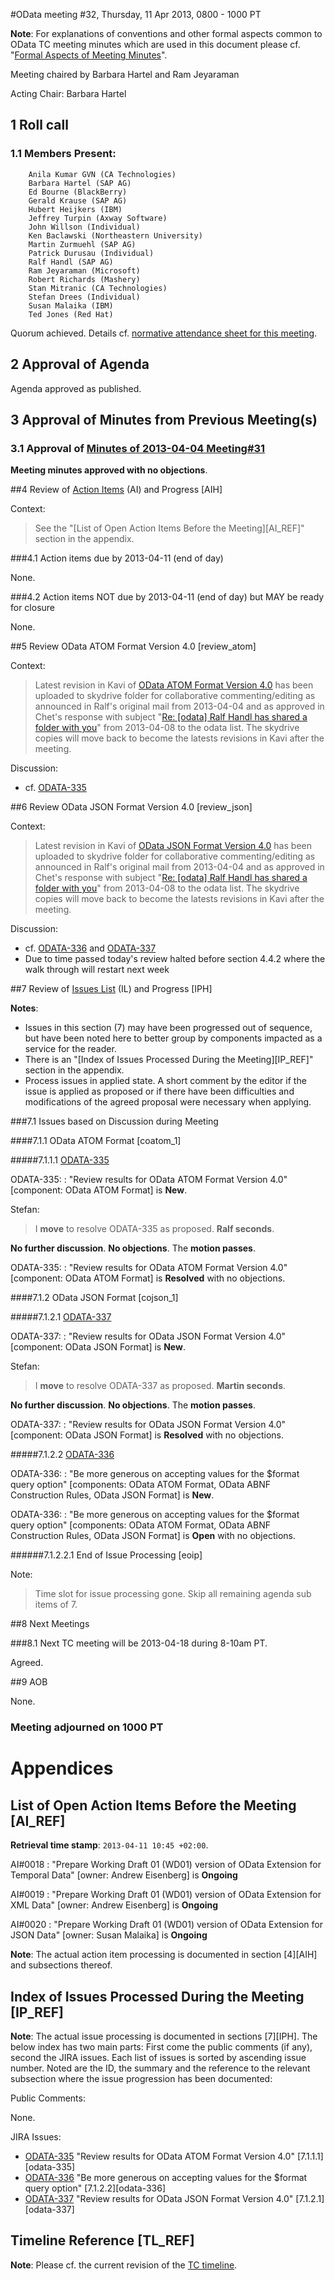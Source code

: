 #OData meeting #32, Thursday, 11 Apr 2013, 0800 - 1000 PT

**Note**: For explanations of conventions and other formal aspects common to OData TC meeting minutes which are used in this document please cf. "[Formal Aspects of Meeting Minutes](https://www.oasis-open.org/committees/download.php/48109/formal-aspects-meeting-minutes-v1.html)".

Meeting chaired by Barbara Hartel and Ram Jeyaraman

Acting Chair: Barbara Hartel

## 1 Roll call

### 1.1 Members Present:

        Anila Kumar GVN (CA Technologies)
        Barbara Hartel (SAP AG)
        Ed Bourne (BlackBerry)
        Gerald Krause (SAP AG)
        Hubert Heijkers (IBM)
        Jeffrey Turpin (Axway Software)
        John Willson (Individual)
        Ken Baclawski (Northeastern University)
        Martin Zurmuehl (SAP AG)
        Patrick Durusau (Individual)
        Ralf Handl (SAP AG)
        Ram Jeyaraman (Microsoft)
        Robert Richards (Mashery)
        Stan Mitranic (CA Technologies)
        Stefan Drees (Individual)
        Susan Malaika (IBM)
        Ted Jones (Red Hat)

Quorum achieved. Details cf. [normative attendance sheet for this meeting](https://www.oasis-open.org/apps/org/workgroup/odata/event.php?event_id=34192).

## 2 Approval of Agenda

Agenda approved as published.

## 3 Approval of Minutes from Previous Meeting(s)

### 3.1 Approval of [Minutes of 2013-04-04 Meeting#31](https://www.oasis-open.org/committees/download.php/48752/odata-meeting-31_on-20130404-minutes.html)

**Meeting minutes approved with no objections**.

##4 Review of [Action Items](https://www.oasis-open.org/apps/org/workgroup/odata/members/action_items.php) (AI) and Progress [AIH]

Context:
> See the "[List of Open Action Items Before the Meeting][AI_REF]" section in the appendix.

###4.1 Action items due by 2013-04-11 (end of day)

None.

###4.2 Action items NOT due by 2013-04-11 (end of day) but MAY be ready for closure

None.

##5 Review OData ATOM Format Version 4.0 [review_atom]

Context:
> Latest revision in Kavi of [OData ATOM Format Version 4.0](https://www.oasis-open.org/committees/download.php/48588/odata-atom-format-v4.0-wd01-2013-03-19.doc) has been uploaded to skydrive folder for collaborative commenting/editing as announced in Ralf's original mail from 2013-04-04 and as approved in Chet's response with subject "[Re: [odata] Ralf Handl has shared a folder with you](https://lists.oasis-open.org/archives/odata/201304/msg00076.html)" from 2013-04-08 to the odata list. The skydrive copies will move back to become the latests revisions in Kavi after the meeting.

Discussion:

* cf. [ODATA-335](https://tools.oasis-open.org/issues/browse/ODATA-335)


##6 Review OData JSON Format Version 4.0 [review_json]

Context:
> Latest revision in Kavi of [OData JSON Format Version 4.0](https://www.oasis-open.org/committees/download.php/48589/odata-json-format-v4.0-wd01-2013-03-19.doc) has been uploaded to skydrive folder for collaborative commenting/editing as announced in Ralf's original mail from 2013-04-04 and as approved in Chet's response with subject "[Re: [odata] Ralf Handl has shared a folder with you](https://lists.oasis-open.org/archives/odata/201304/msg00076.html)" from 2013-04-08 to the odata list. The skydrive copies will move back to become the latests revisions in Kavi after the meeting.

Discussion:

* cf. [ODATA-336](https://tools.oasis-open.org/issues/browse/ODATA-336) and [ODATA-337](https://tools.oasis-open.org/issues/browse/ODATA-337)
* Due to time passed today's review halted before section 4.4.2 where the walk through will restart next week

##7 Review of [Issues List](https://tools.oasis-open.org/issues/secure/IssueNavigator.jspa?reset=true&mode=hide&pid=10103&sorter/field=issuekey&sorter/order=ASC) (IL) and Progress [IPH]

**Notes**:

* Issues in this section (7) may have been progressed out of sequence, but have been noted here to better group by components impacted as a service for the reader.
* There is an "[Index of Issues Processed During the Meeting][IP_REF]" section in the appendix.
* Process issues in applied state. A short comment by the editor if the issue is applied as proposed or if there have been difficulties and modifications of the agreed proposal were necessary when applying.

###7.1 Issues based on Discussion during Meeting

####7.1.1 OData ATOM Format [coatom_1]


#####7.1.1.1 [ODATA-335](https://tools.oasis-open.org/issues/browse/ODATA-335)

ODATA-335:
: "Review results for OData ATOM Format Version 4.0" [component: OData ATOM Format] is **New**.

Stefan:
>I **move** to resolve ODATA-335 as proposed. **Ralf seconds**.

**No further discussion**. **No objections**. The **motion passes**.

ODATA-335:
: "Review results for OData ATOM Format Version 4.0" [component: OData ATOM Format] is **Resolved** with no objections.

####7.1.2 OData JSON Format [cojson_1]


#####7.1.2.1 [ODATA-337](https://tools.oasis-open.org/issues/browse/ODATA-337)

ODATA-337:
: "Review results for OData JSON Format Version 4.0" [component: OData JSON Format] is **New**.

Stefan:
>I **move** to resolve ODATA-337 as proposed. **Martin seconds**.

**No further discussion**. **No objections**. The **motion passes**.

ODATA-337:
: "Review results for OData JSON Format Version 4.0" [component: OData JSON Format] is **Resolved** with no objections.


#####7.1.2.2 [ODATA-336](https://tools.oasis-open.org/issues/browse/ODATA-336)

ODATA-336:
: "Be more generous on accepting values for the $format query option" [components: OData ATOM Format, OData ABNF Construction Rules, OData JSON Format] is **New**.

ODATA-336:
: "Be more generous on accepting values for the $format query option" [components: OData ATOM Format, OData ABNF Construction Rules, OData JSON Format] is **Open** with no objections.


######7.1.2.2.1 End of Issue Processing [eoip]

Note:
>Time slot for issue processing gone. Skip all remaining agenda sub items of 7.


##8 Next Meetings

###8.1 Next TC meeting will be 2013-04-18 during 8-10am PT.

Agreed.

##9 AOB

None.

### Meeting adjourned on 1000 PT

# Appendices

## List of Open Action Items Before the Meeting [AI_REF]

**Retrieval time stamp**: `2013-04-11 10:45 +02:00`.

AI#0018
: "Prepare Working Draft 01 (WD01) version of OData Extension for Temporal Data" [owner: Andrew Eisenberg] is **Ongoing**

AI#0019
: "Prepare Working Draft 01 (WD01) version of OData Extension for XML Data" [owner: Andrew Eisenberg] is **Ongoing**

AI#0020
: "Prepare Working Draft 01 (WD01) version of OData Extension for JSON Data" [owner: Susan Malaika] is **Ongoing**


**Note**: The actual action item processing is documented in section [4][AIH] and subsections thereof.

## Index of Issues Processed During the Meeting [IP_REF]

**Note**: The actual issue processing is documented in sections [7][IPH]. The below index has two main parts: First come the public comments (if any), second the JIRA issues. Each list of issues is sorted by ascending issue number. Noted are the ID, the summary and the reference to the relevant subsection where the issue progression has been documented:

Public Comments:

None.

JIRA Issues:

* [ODATA-335](https://tools.oasis-open.org/issues/browse/ODATA-335) "Review results for OData ATOM Format Version 4.0" [7.1.1.1][odata-335]
* [ODATA-336](https://tools.oasis-open.org/issues/browse/ODATA-336) "Be more generous on accepting values for the $format query option" [7.1.2.2][odata-336]
* [ODATA-337](https://tools.oasis-open.org/issues/browse/ODATA-337) "Review results for OData JSON Format Version 4.0" [7.1.2.1][odata-337]

## Timeline Reference [TL_REF]

**Note**: Please cf. the current revision of the [TC timeline](https://www.oasis-open.org/committees/download.php/48609/TC%20Timeline%204.htm).
